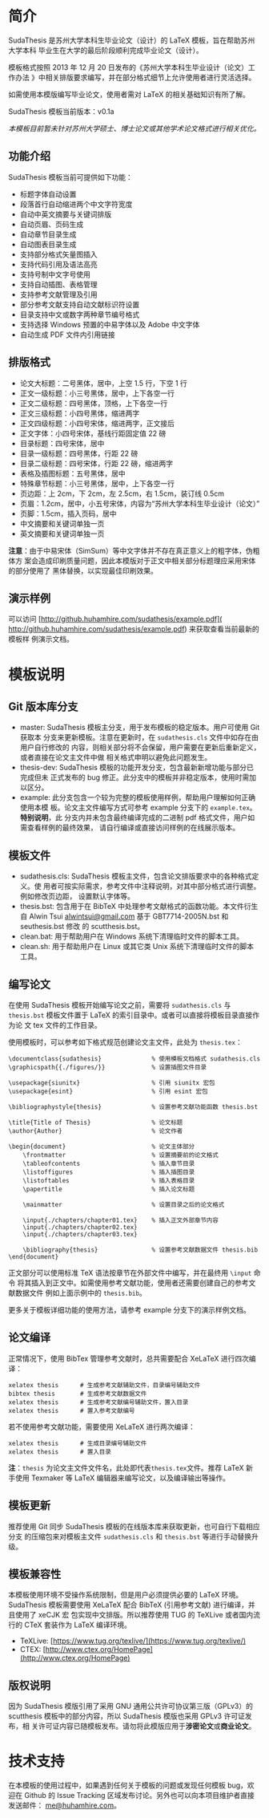 简介
=====
SudaThesis 是苏州大学本科生毕业论文（设计）的 LaTeX 模板，旨在帮助苏州大学本科
毕业生在大学的最后阶段顺利完成毕业论文（设计）。

模板格式按照 2013 年 12 月 20 日发布的《苏州大学本科生毕业设计（论文）工作办法
》中相关排版要求编写，并在部分格式细节上允许使用者进行灵活选择。

如需使用本模版编写毕业论文，使用者需对 LaTeX 的相关基础知识有所了解。

SudaThesis 模板当前版本：v0.1a

*本模板目前暂未针对苏州大学硕士、博士论文或其他学术论文格式进行相关优化。*

功能介绍
-----
SudaThesis 模板当前可提供如下功能：
>
- 标题字体自动设置
- 段落首行自动缩进两个中文字符宽度
- 自动中英文摘要与关键词排版
- 自动页眉、页码生成
- 自动章节目录生成
- 自动图表目录生成
- 支持部分格式矢量图插入
- 支持代码引用及语法高亮
- 支持号制中文字号使用
- 支持自动插图、表格管理
- 支持参考文献管理及引用
- 部分参考文献支持自动文献标识符设置
- 目录支持中文或数字两种章节编号格式
- 支持选择 Windows 预置的中易字体以及 Adobe 中文字体
- 自动生成 PDF 文件内引用链接

排版格式
-----
>
- 论文大标题：二号黑体，居中，上空 1.5 行，下空 1 行
- 正文一级标题：小三号黑体，居中，上下各空一行
- 正文二级标题：四号黑体，顶格，上下各空一行
- 正文三级标题：小四号黑体，缩进两字
- 正文四级标题：小四号宋体，缩进两字，正文接后
- 正文字体：小四号宋体，基线行距固定值 22 磅
- 目录标题：四号宋体，居中
- 目录一级标题：四号黑体，行距 22 磅
- 目录二级标题：四号宋体，行距 22 磅，缩进两字
- 表格及插图标题：五号黑体，居中
- 特殊章节标题：小三号黑体，居中，上下各空一行
- 页边距：上 2cm，下 2cm，左 2.5cm，右 1.5cm，装订线 0.5cm
- 页眉：1.2cm，居中，小五号宋体，内容为“苏州大学本科生毕业设计（论文）”
- 页脚：1.5cm，插入页码，居中
- 中文摘要和关键词单独一页
- 英文摘要和关键词单独一页

**注意**：由于中易宋体（SimSum）等中文字体并不存在真正意义上的粗字体，伪粗体方
案会造成印刷质量问题，因此本模版对于正文中相关部分标题理应采用宋体的部分使用了
黑体替换，以实现最佳印刷效果。

演示样例
-----
可以访问 [http://github.huhamhire.com/sudathesis/example.pdf](
http://github.huhamhire.com/sudathesis/example.pdf) 来获取查看当前最新的模板样
例演示文档。


模板说明
=====

Git 版本库分支
-----
- master: SudaThesis 模板主分支，用于发布模板的稳定版本。用户可使用 Git 获取本
分支来更新模板。注意在更新时，在 `sudathesis.cls` 文件中如存在由用户自行修改的
内容，则相关部分将不会保留，用户需要在更新后重新定义，或者直接在论文主文件中做
相关格式申明以避免此问题发生。
- thesis-dev: SudaThesis 模板的功能开发分支，包含最新新增功能与部分已完成但未
正式发布的 bug 修正。此分支中的模板并非稳定版本，使用时需加以区分。
- example: 此分支包含一个较为完整的模板使用样例，帮助用户理解如何正确使用本模
板。论文主文件编写方式可参考 example 分支下的 `example.tex`。**特别说明**，此
分支内并未包含最终编译完成的二进制 pdf 格式文件，用户如需查看样例的最终效果，
请自行编译或直接访问样例的在线展示版本。

模板文件
-----
- sudathesis.cls: SudaThesis 模板主文件，包含论文排版要求中的各种格式定义。使
用者可按实际需求，参考文件中注释说明，对其中部分格式进行调整。例如修改页边距，
设置默认字体等。
- thesis.bst: 包含用于在 BibTeX 中处理参考文献格式的函数功能。本文件衍生自
Alwin Tsui <alwintsui@gmail.com> 基于 GBT7714-2005N.bst 和 seuthesis.bst 修改
的 scutthesis.bst。
- clean.bat: 用于帮助用户在 Windows 系统下清理临时文件的脚本工具。
- clean.sh: 用于帮助用户在 Linux 或其它类 Unix 系统下清理临时文件的脚本工具。

编写论文
-----
在使用 SudaThesis 模板开始编写论文之前，需要将 `sudathesis.cls` 与
`thesis.bst` 模板文件置于 LaTeX 的索引目录中。或者可以直接将模板目录直接作为论
文 tex 文件的工作目录。

使用模板时，可以参考如下格式规范创建论文主文件，此处为 `thesis.tex`：

    \documentclass{sudathesis}              % 使用模板文档格式 sudathesis.cls
    \graphicspath{{./figures/}}             % 设置插图文件目录

    \usepackage{siunitx}                    % 引用 siunitx 宏包
    \usepackage{esint}                      % 引用 esint 宏包

    \bibliographystyle{thesis}              % 设置参考文献功能函数 thesis.bst

    \title{Title of Thesis}                 % 论文标题
    \author{Author}                         % 论文作者

    \begin{document}                        % 论文主体部分
        \frontmatter                        % 设置摘要前的论文格式
        \tableofcontents                    % 插入章节目录
        \listoffigures                      % 插入插图目录
        \listoftables                       % 插入表格目录
        \papertitle                         % 插入论文标题

        \mainmatter                         % 设置目录之后的论文格式

        \input{./chapters/chapter01.tex}    % 插入正文外部章节内容
        \input{./chapters/chapter02.tex}
        \input{./chapters/chapter03.tex}

        \bibliography{thesis}               % 设置参考文献数据文件 thesis.bib
    \end{document}

正文部分可以使用标准 TeX 语法按章节在外部文件中编写，并在最终用 `\input` 命令
将其插入到正文中。如需使用参考文献功能，使用者还需要创建自己的参考文献数据文件
例如上面示例中的 `thesis.bib`。

更多关于模板详细功能的使用方法，请参考 example 分支下的演示样例文档。

论文编译
-----

正常情况下，使用 BibTex 管理参考文献时，总共需要配合 XeLaTeX 进行四次编译：

    xelatex thesis      # 生成参考文献辅助文件，目录编号辅助文件
    bibtex thesis       # 生成参考文献数据文件
    xelatex thesis      # 生成参考文献编号辅助文件，置入目录
    xelatex thesis      # 置入参考文献编号

若不使用参考文献功能，需要使用 XeLaTeX 进行两次编译：

    xelatex thesis      # 生成目录编号辅助文件
    xelatex thesis      # 置入目录

**注**：`thesis` 为论文主文件文件名，此处即代表`thesis.tex`文件。推荐 LaTeX 新
手使用 Texmaker 等 LaTeX 编辑器来编写论文，以及编译输出等操作。

模板更新
-----
推荐使用 Git 同步 SudaThesis 模板的在线版本库来获取更新，也可自行下载相应分支
的压缩包来对模板主文件 `sudathesis.cls` 和 `thesis.bst` 等进行手动替换升级。

模板兼容性
-----
本模板使用环境不受操作系统限制，但是用户必须提供必要的 LaTeX 环境。SudaThesis
模板需要使用 XeLaTeX 配合 BibTeX (引用参考文献) 进行编译，并且使用了 xeCJK 宏
包实现中文排版。所以推荐使用 TUG 的 TeXLive 或者国内流行的 CTeX 套装作为 LaTeX
 编译环境。

- TeXLive: [https://www.tug.org/texlive/](https://www.tug.org/texlive/)
- CTEX: [http://www.ctex.org/HomePage](http://www.ctex.org/HomePage)

版权说明
-----
因为 SudaThesis 模版引用了采用 GNU 通用公共许可协议第三版（GPLv3）的
 scutthesis 模板中的部分内容，所以 SudaThesis 模版也采用 GPLv3 许可证发布，相
关许可证内容已随模板发布。请勿将此模版应用于**涉密论文**或**商业论文**。


技术支持
=====
在本模板的使用过程中，如果遇到任何关于模板的问题或发现任何模板 bug，欢迎在
Github 的 Issue Tracking 区域发布讨论。另外也可以向本项目维护者直接发送邮件：
<me@huhamhire.com>。
